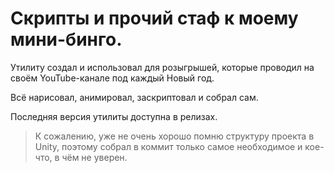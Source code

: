 # Скрипты и прочий стаф к моему мини-бинго.

Утилиту создал и использовал для розыгрышей, которые проводил на своём YouTube-канале под каждый Новый год.

Всё нарисовал, анимировал, заскриптовал и собрал сам. 

Последняя версия утилиты доступна в релизах. 

> К сожалению, уже не очень хорошо помню структуру проекта в Unity, поэтому собрал в коммит только самое необходимое и кое-что, в чём не уверен.